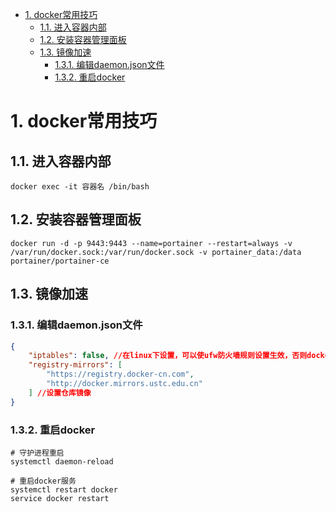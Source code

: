 <!-- TOC -->

- [1. docker常用技巧](#1-docker常用技巧)
  - [1.1. 进入容器内部](#11-进入容器内部)
  - [1.2. 安装容器管理面板](#12-安装容器管理面板)
  - [1.3. 镜像加速](#13-镜像加速)
    - [1.3.1. 编辑daemon.json文件](#131-编辑daemonjson文件)
    - [1.3.2. 重启docker](#132-重启docker)

<!-- /TOC -->

# 1. docker常用技巧

## 1.1. 进入容器内部

```shell
docker exec -it 容器名 /bin/bash
```

## 1.2. 安装容器管理面板

```shell
docker run -d -p 9443:9443 --name=portainer --restart=always -v /var/run/docker.sock:/var/run/docker.sock -v portainer_data:/data portainer/portainer-ce
```

## 1.3. 镜像加速

### 1.3.1. 编辑daemon.json文件

```json
{
    "iptables": false, //在linux下设置，可以使ufw防火墙规则设置生效，否则dockers会自己添加iptables规则，ufw无法阻止
    "registry-mirrors": [
        "https://registry.docker-cn.com",
        "http://docker.mirrors.ustc.edu.cn"
    ] //设置仓库镜像
}
```

### 1.3.2. 重启docker

```shell
# 守护进程重启
systemctl daemon-reload

# 重启docker服务
systemctl restart docker
service docker restart
```
